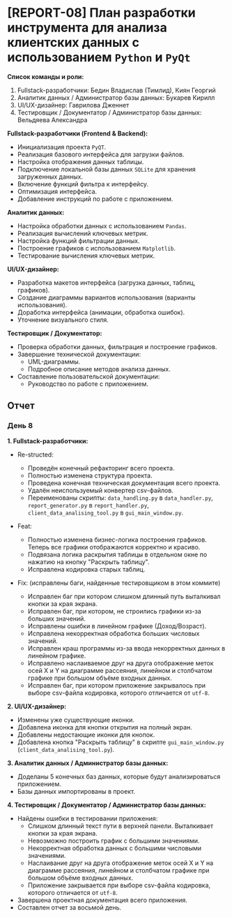 # [REPORT-08] План разработки инструмента для анализа клиентских данных с использованием `Python` и `PyQt`

**Список команды и роли:**

1. Fullstack-разработчики: Бедин Владислав (Тимлид), Киян Георгий
2. Аналитик данных / Администратор базы данных: Букарев Кирилл
3. UI/UX-дизайнер: Гаврилова Дженнет
4. Тестировщик / Документатор / Администратор базы данных: Вельдяева Александра

**Fullstack-разработчики (Frontend & Backend):**

* Инициализация проекта `PyQT`.
* Реализация базового интерфейса для загрузки файлов.
* Настройка отображения данных таблицы.
* Подключение локальной базы данных `SQLite` для хранения загруженных данных.
* Включение функций фильтра к интерфейсу.
* Оптимизация интерфейса.
* Добавление инструкций по работе с приложением.

**Аналитик данных:**

* Настройка обработки данных с использованием `Pandas`.
* Реализация вычислений ключевых метрик.
* Настройка функций фильтрации данных.
* Построение графиков с использованием `Matplotlib`.
* Тестирование вычисления ключевых метрик.

**UI/UX-дизайнер:**

* Разработка макетов интерфейса (загрузка данных, таблиц, графиков).
* Создание диаграммы вариантов использования (варианты использования).
* Доработка интерфейса (анимации, обработка ошибок).
* Уточнение визуального стиля.

**Тестировщик / Документатор:**

* Проверка обработки данных, фильтрация и построение графиков.
* Завершение технической документации:
  * UML-диаграммы.
  * Подробное описание методов анализа данных.
* Составление пользовательской документации:
  * Руководство по работе с приложением.

## Отчет

### День 8

**1. Fullstack-разработчики:**

* Re-structed:
  * Проведён конечный рефакторинг всего проекта.
  * Полностью изменена структура проекта.
  * Проведена конечная техническая документация всего проекта.
  * Удалён неиспользуемый конвертер csv-файлов.
  * Переименованы скрипты: `data_handling.py` в `data_handler.py`, `report_generator.py` в `report_handler.py`, `client_data_analising_tool.py` в `gui_main_window.py`.

* Feat:
  * Полностью изменена бизнес-логика построения графиков. Теперь все графики отображаются корректно и красиво.
  * Подвязана логика раскрытия таблицы в отдельном окне по нажатию на кнопку "Раскрыть таблицу".
  * Исправлена кодировка старых таблиц.

* Fix: (исправлены баги, найденные тестировщиком в этом коммите)
  * Исправлен баг при котором слишком длинный путь выталкивал кнопки за края экрана.
  * Исправлен баг, при котором, не строились графики из-за больших значений.
  * Исправлены ошибки в линейном графике (Доход/Возраст).
  * Исправлена некорректная обработка больших числовых значений.
  * Исправлен краш программы из-за ввода некорректных данных в линейном графике.
  * Исправлено наслаиваемое друг на друга отображение меток осей X и Y на диаграмме рассеяния, линейном и столбчатом графике при большом объёме входных данных.
  * Исправлен баг, при котором приложение закрывалось при выборе csv-файла кодировка, которого отличается от `utf-8`.
  
**2. UI/UX-дизайнер:**

* Изменены уже существующие иконки.
* Добавлена иконка для кнопки открытия на полный экран.
* Добавлены недостающие иконки для кнопок.
* Добавлена кнопка "Раскрыть таблицу" в скрипте `gui_main_window.py` (`client_data_analising_tool.py`).

**3. Аналитик данных / Администратор базы данных:**

* Доделаны 5 конечных баз данных, которые будут анализироваться приложением.
* Базы данных импортированы в проект.

**4. Тестировщик / Документатор / Администратор базы данных:**

* Найдены ошибки в тестировании приложения:
  * Слишком длинный текст пути в верхней панели. Выталкивает кнопки за края экрана.
  * Невозможно построить график с большими значениями.
  * Некорректная обработка данных с большими числовыми значениями.
  * Наслаивание друг на друга отображение меток осей X и Y на диаграмме рассеяния, линейном и столбчатом графике при большом объёме входных данных.
  * Приложение закрывается при выборе csv-файла кодировка, которого отличается от `utf-8`.
* Завершена проектная документация всего приложения.
* Составлен отчет за восьмой день.
  